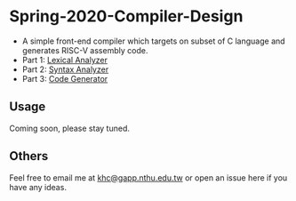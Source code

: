 # Spring-2020-Compiler-Design
- A simple front-end compiler which targets on subset of C language and generates RISC-V assembly code.
- Part 1: [Lexical Analyzer](./part1)
- Part 2: [Syntax Analyzer](./part2)
- Part 3: [Code Generator](./part3)

## Usage

Coming soon, please stay tuned.

## Others

Feel free to email me at [khc@gapp.nthu.edu.tw](mailto:khc@gapp.nthu.edu.tw) or open an issue here if you have any ideas.
